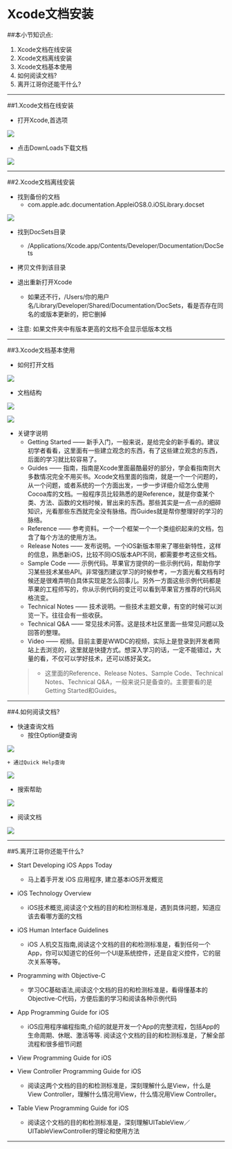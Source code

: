 # Xcode文档安装
##本小节知识点:
1. Xcode文档在线安装
2. Xcode文档离线安装
3. Xcode文档基本使用
4. 如何阅读文档?
5. 离开江哥你还能干什么?

---

##1.Xcode文档在线安装
- 打开Xcode,首选项

![](images/04xcodewen_dang_an_zhuang/Snip20150529_1.png)


- 点击DownLoads下载文档

![](images/04xcodewen_dang_an_zhuang/Snip20150529_3.png)

---

##2.Xcode文档离线安装
- 找到备份的文档
    + com.apple.adc.documentation.AppleiOS8.0.iOSLibrary.docset

![](images/04xcodewen_dang_an_zhuang/Snip20150529_4.png)

- 找到DocSets目录
    +  /Applications/Xcode.app/Contents/Developer/Documentation/DocSets

- 拷贝文件到该目录

- 退出重新打开Xcode
    + 如果还不行，/Users/你的用户名/Library/Developer/Shared/Documentation/DocSets，看是否存在同名的或版本更新的，把它删掉

- 注意: 如果文件夹中有版本更高的文档不会显示低版本文档

---

##3.Xcode文档基本使用
- 如何打开文档

![](images/04xcodewen_dang_an_zhuang/Snip20150529_5.png)

- 文档结构

![](images/04xcodewen_dang_an_zhuang/Snip20150529_7.png)

![](images/04xcodewen_dang_an_zhuang/Snip20150529_10.png)

- 关键字说明
    + Getting Started —— 新手入门，一般来说，是给完全的新手看的。建议初学者看看，这里面有一些建立观念的东西，有了这些建立观念的东西，后面的学习就比较容易了。
    +  Guides —— 指南，指南是Xcode里面最酷最好的部分，学会看指南则大多数情况完全不用买书。Xcode文档里面的指南，就是一个一个问题的，从一个问题，或者系统的一个方面出发，一步一步详细介绍怎么使用Cocoa库的文档。一般程序员比较熟悉的是Reference，就是你查某个类、方法、函数的文档时候，冒出来的东西。那些其实是一点一点的细碎知识，光看那些东西就完全没有脉络。而Guides就是帮你整理好的学习的脉络。
    + Reference —— 参考资料。一个一个框架一个一个类组织起来的文档，包含了每个方法的使用方法。
    + Release Notes —— 发布说明。一个iOS新版本带来了哪些新特性，这样的信息，熟悉新iOS，比较不同iOS版本API不同，都需要参考这些文档。
    + Sample Code —— 示例代码。苹果官方提供的一些示例代码，帮助你学习某些技术某些API。非常强烈建议学习的时候参考，一方面光看文档有时候还是很难弄明白具体实现是怎么回事儿。另外一方面这些示例代码都是苹果的工程师写的，你从示例代码的变迁可以看到苹果官方推荐的代码风格流变。
    + Technical Notes —— 技术说明。一些技术主题文章，有空的时候可以浏览一下。往往会有一些收获。
    + Technical Q&A —— 常见技术问答。这是技术社区里面一些常见问题以及回答的整理。
    + Video —— 视频。目前主要是WWDC的视频，实际上是登录到开发者网站上去浏览的，这里就是快捷方式。想深入学习的话，一定不能错过，大量的看，不仅可以学好技术，还可以练好英文。
    >+ 这里面的Reference、Release Notes、Sample Code、Technical Notes、Technical Q&A，一般来说只是备查的。主要要看的是Getting Started和Guides。

---
##4.如何阅读文档?
- 快速查询文档
    + 按住Option键查询

![](images/04xcodewen_dang_an_zhuang/Snip20150529_11.png)

    + 通过Quick Help查询

![](images/04xcodewen_dang_an_zhuang/Snip20150529_15.png)

- 搜索帮助

![](images/04xcodewen_dang_an_zhuang/Snip20150529_19.png)

- 阅读文档

![](images/04xcodewen_dang_an_zhuang/Snip20150529_21.png)

---

##5.离开江哥你还能干什么?
- Start Developing iOS Apps Today
    + 马上着手开发 iOS 应用程序, 建立基本iOS开发概览

- iOS Technology Overview
    + iOS技术概览,阅读这个文档的目的和检测标准是，遇到具体问题，知道应该去看哪方面的文档

- iOS Human Interface Guidelines
    + iOS 人机交互指南,阅读这个文档的目的和检测标准是，看到任何一个App，你可以知道它的任何一个UI是系统控件，还是自定义控件，它的层次关系等等。

- Programming with Objective-C
    + 学习OC基础语法,阅读这个文档的目的和检测标准是，看得懂基本的Objective-C代码，方便后面的学习和阅读各种示例代码

- App Programming Guide for iOS
    + iOS应用程序编程指南,介绍的就是开发一个App的完整流程，包括App的生命周期、休眠、激活等等. 阅读这个文档的目的和检测标准是，了解全部流程和很多细节问题

- View Programming Guide for iOS
- View Controller Programming Guide for iOS
    + 阅读这两个文档的目的和检测标准是，深刻理解什么是View，什么是View Controller，理解什么情况用View，什么情况用View Controller。

- Table View Programming Guide for iOS
    + 阅读这个文档的目的和检测标准是，深刻理解UITableView／UITableViewController的理论和使用方法

---
